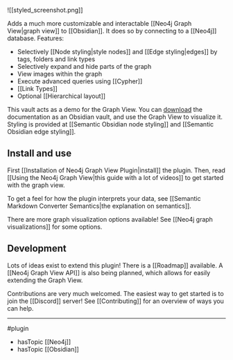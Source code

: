 ![[styled_screenshot.png]]


Adds a much more customizable and interactable [[Neo4j Graph View|graph view]] to [[Obsidian]]. It does so by connecting to a [[Neo4j]] database. Features:
- Selectively [[Node styling|style nodes]] and [[Edge styling|edges]] by tags, folders and link types
- Selectively expand and hide parts of the graph
- View images within the graph
- Execute advanced queries using [[Cypher]]
- [[Link Types]] 
- Optional [[Hierarchical layout]]

This vault acts as a demo for the Graph View. You can [download](https://github.com/HEmile/semantic-obsidian) the documentation as an Obsidian vault, and use the Graph View to visualize it. Styling is provided at [[Semantic Obsidian node styling]] and [[Semantic Obsidian edge styling]]. 

## Install and use
First [[Installation of Neo4j Graph View Plugin|install]] the plugin. Then, read [[Using the Neo4j Graph View|this guide with a lot of videos]] to get started with the graph view.

To get a feel for how the plugin interprets your data, see [[Semantic Markdown Converter Semantics|the explanation on semantics]].

There are more graph visualization options available! See [[Neo4j graph visualizations]] for some options.

## Development
Lots of ideas exist to extend this plugin! There is a [[Roadmap]] available. A [[Neo4j Graph View API]] is also being planned, which allows for easily extending the Graph View.

Contributions are very much welcomed. The easiest way to get started is to join the [[Discord]] server! See [[Contributing]] for an overview of ways you can help.


--- 
#plugin
- hasTopic [[Neo4j]]
- hasTopic [[Obsidian]]


